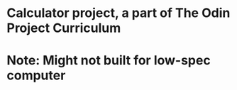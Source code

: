 # Calculator project, a part of The Odin Project Curriculum
# Note: Might not built for low-spec computer
